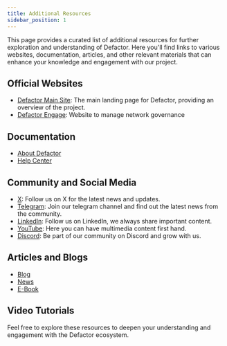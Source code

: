```yaml
---
title: Additional Resources
sidebar_position: 1
---
```


This page provides a curated list of additional resources for further exploration and understanding of Defactor. Here you'll find links to various websites, documentation, articles, and other relevant materials that can enhance your knowledge and engagement with our project.

## Official Websites

- [Defactor Main Site](https://www.defactor.com): The main landing page for Defactor, providing an overview of the project.
- [Defactor Engage](https://engage.defactor.com/dashboard): Website to manage network governance

## Documentation

- [About Defactor](https://support.defactor.com/en/articles/8095098-get-to-know-defactor)
- [Help Center](https://support.defactor.com/en/)


## Community and Social Media

- [X](https://twitter.com/defactor_): Follow us on X for the latest news and updates.
- [Telegram](https://t.me/defactor_official): Join our telegram channel and find out the latest news from the community.
- [LinkedIn](https://www.linkedin.com/company/defactordao/): Follow us on LinkedIn, we always share important content.
- [YouTube](https://www.youtube.com/@defactor_): Here you can have multimedia content first hand.
- [Discord](https://discord.com/invite/S2SCMTPMUt): Be part of our community on Discord and grow with us.

## Articles and Blogs

- [Blog](https://www.defactor.com/blog)
- [News](https://www.cryptopolitan.com/huawei-introduces-defactor-to-the-world/)
- [E-Book](https://www.defactor.com/resources/lending-pools-unpacked)

## Video Tutorials


Feel free to explore these resources to deepen your understanding and engagement with the Defactor ecosystem.
